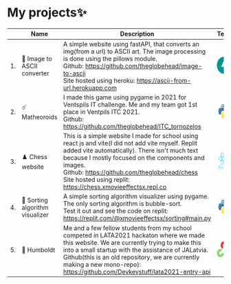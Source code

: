# My projects✨

|    | Name | Description | Tech|
| -- | ---- | ----------- | --- |
| 1. | 📃 Image to ASCII converter | A simple website using fastAPI, that converts an img(from a url) to ASCII art. The image processing is done using the pillows module.<br/> Github: https://github.com/theglobehead/image-to-ascii <br> Site hosted using heroku: https://ascii-from-url.herokuapp.com | <img src="https://raw.githubusercontent.com/devicons/devicon/1119b9f84c0290e0f0b38982099a2bd027a48bf1/icons/fastapi/fastapi-plain.svg" alt="fastapi" width="40" height="40" style="max-width: 100%;"> |
| 2. | ☄️ Matheoroids | I made this game using pygame in 2021 for Ventspils IT challenge. Me and my team got 1st place in Ventpils ITC 2021.<br> Github: https://github.com/theglobehead/ITC_tornozelos| <img src="https://raw.githubusercontent.com/devicons/devicon/master/icons/python/python-original.svg" alt="python" width="40" height="40" style="max-width: 100%;"> |
| 3. | ♟️ Chess website | This is a simple website I made for school using react js and vite(I did not add vite myself. Replit added vite automatically). There isn't much text because I mostly focused on the components and images. <br> Github: https://github.com/theglobehead/chess <br>Site hosted using replit: https://chess.xmovieeffectsx.repl.co | <img src="https://raw.githubusercontent.com/devicons/devicon/master/icons/react/react-original-wordmark.svg" alt="react" width="40" height="40" style="max-width: 100%;"> |
| 4. | 🧹 Sorting algorithm visualizer | A simple sorting algorithm visualizer using pygame. The only sorting algorithm is bubble-sort.<br> Test it out and see the code on replit: https://replit.com/@xmovieeffectsx/sorting#main.py | <img src="https://raw.githubusercontent.com/devicons/devicon/master/icons/python/python-original.svg" alt="python" width="40" height="40" style="max-width: 100%;"> |
| 5. | 👕 Humboldt | Me and a few fellow students from my school competed in LATA2021 hackaton where we made this website. We are currently trying to make this into a small startup with the assistance of JALatvia.<br> Github(this is an old repository, we are currently making a new mono-repo): https://github.com/Devkeystuff/lata2021-entry-api | <img src="https://raw.githubusercontent.com/devicons/devicon/1119b9f84c0290e0f0b38982099a2bd027a48bf1/icons/opencv/opencv-original.svg" alt="opencv" width="40" height="40" style="max-width: 100%;"> |
